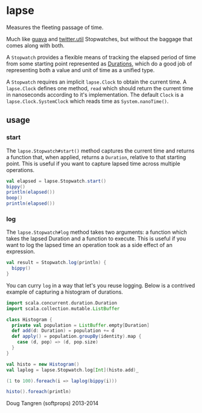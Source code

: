 # lapse

Measures the fleeting passage of time.

Much like [guava](http://docs.guava-libraries.googlecode.com/git/javadoc/com/google/common/base/Stopwatch.html) and [twitter.util](https://github.com/twitter/util/blob/master/util-core/src/main/scala/com/twitter/util/Stopwatch.scala) Stopwatches, but without the baggage that comes along with both.

A `Stopwatch` provides a flexible means of tracking the elapsed period of time from some starting point represented as [Durations](http://www.scala-lang.org/api/2.11.0/index.html#scala.concurrent.duration.Duration), which do a good job of representing both a value and unit of time as a unified type. 

A `Stopwatch` requires an implicit `lapse.Clock` to obtain the current time. A `lapse.Clock` defines one method, `read` which should return the current time in nanoseconds according to it's implementation. The default `Clock` is a `lapse.Clock.SystemClock` which reads time as `System.nanoTime()`.

## usage

### start

The `lapse.Stopwatch#start()` method captures the current time and returns a function that, when applied, returns a `Duration`, relative to that starting point. This is useful if you want to capture lapsed time across multiple operations.

```scala
val elapsed = lapse.Stopwatch.start()
bippy()
println(elapsed())
boop()
println(elapsed())
```

### log

The `lapse.Stopwatch#log` method takes two arguments: a function which takes the lapsed Duration and a function to execute. This is useful if you want to log the lapsed time an operation took as a side effect of an expression.

```scala
val result = Stopwatch.log(println) {
  bippy()
}
```

You can curry `log` in a way that let's you reuse logging. Below is a contrived example
of capturing a histogram of durations.

```scala
import scala.concurrent.duration.Duration
import scala.collection.mutable.ListBuffer

class Histogram {
  private val population = ListBuffer.empty[Duration]
  def add(d: Duration) = population += d
  def apply() = population.groupBy(identity).map {
    case (d, pop) => (d, pop.size)
  }
}

val histo = new Histogram()
val laplog = lapse.Stopwatch.log[Int](histo.add)_

(1 to 100).foreach(i => laplog(bippy(i)))

histo().foreach(println)
```


Doug Tangren (softprops) 2013-2014
